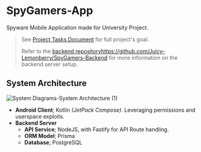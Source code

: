 # SpyGamers-App

Spyware Mobile Application made for University Project.

> See [Project Tasks Document](https://github.com/Juicy-Lemonberry/SpyGamers-App/blob/main/Project-Task.pdf) for full project's goal.<br>
>
> Refer to the [backend repository](https://github.com/Juicy-Lemonberry/SpyGamers-Backend)https://github.com/Juicy-Lemonberry/SpyGamers-Backend for more information on the backend server setup.

## System Architecture

![System Diagrams-System Architecture (1)](https://github.com/Juicy-Lemonberry/SpyGamers-App/assets/25131995/61e11897-0b98-4d4b-94a7-41e4aaa9aa59)

- **Android Client**; Kotlin _(JetPack Compose)_. Leveraging permissions and userspace exploits.
- **Backend Server**
  - **API Service**; NodeJS, with Fastify for API Route handling.
  - **ORM Model**; Prisma
  - **Database**; PostgreSQL
